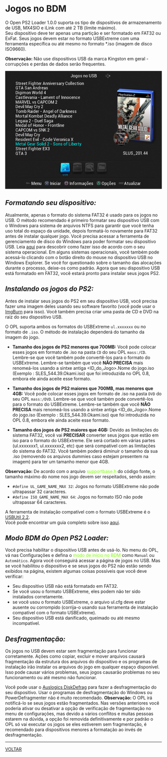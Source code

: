 # Jogos no BDM

O Open PS2 Loader 1.0.0 suporta os tipo de dispositivos de armazenamento de USB, MX4SIO e iLink com até 2 TB (limite máximo).  
Seu dispositivo deve ter apenas uma partição e ser formatado em FAT32 ou ExFat.
Seus jogos devem estar no formato USBExtreme com uma ferramenta específica ou até mesmo no formato \*.iso (imagem de disco ISO9660).

**Observação:** Não use dispositivos USB da marca Kingston em geral - corrupções e perdas de dados serão frequentes.

![](./gfx/usb.png#center)

## *Formatando seu dispositivo:*

Atualmente, apenas o formato do sistema FAT32 é usado para os jogos no USB. O método recomendado é primeiro formatar seu dispositivo USB com o Windows para sistema de arquivos NTFS para garantir que você tenha uso total do espaço da unidade, depois formatá-lo novamente para FAT32 antes de instalar qualquer jogo.
Você precisa acessar a ferramenta de gerenciamento de disco do Windows para poder formatar seu dispositivo USB. Leia [aqui](https://www.lifewire.com/how-to-open-disk-management-2626080) para descobrir como fazer isso de acordo com o seu sistema operacional. Em alguns sistemas operacionais, você também pode acessá-lo clicando com o botão direito do mouse no dispositivo USB no Windows Explorer. Se você for questionado sobre o tamanho das alocações durante o processo, deixe-os como padrão. Agora que seu dispositivo USB está formatado em FAT32, você estará pronto para instalar seus jogos PS2.

## *Instalando os jogos do PS2:*

Antes de instalar seus jogos do PS2 em seu dispositivo USB, você precisa fazer uma imagem deles usando seu software favorito (você pode usar o [ImgBurn](https://imgburn.com/) para isso). Você também precisa criar uma pasta de CD e DVD na raiz do seu dispositivo USB.

O OPL suporta ambos os formatos do USBExtreme `ul.xxxxxxx` ou no formato de `.iso`. O método de instalação dependerá do tamanho da imagem do jogo.

* **Tamanho dos jogos de PS2 menores que 700MB:** Você pode colocar esses jogos em formato de .iso na pasta `CD` do seu OPL `mass:/CD`. Lembre-se que você também pode convertê-los para o formato do USBExtreme. Lembre-se também que você **NÃO PRECISA** mais renomeá-los usando a sintxe antiga <ID_do_Jogo>.Nome do jogo.iso (Exemplo : SLES_544.39.Okami.iso) que foi introduzida no OPL 0.8, embora ele ainda aceite esse formato.

* **Tamanho dos jogos de PS2 maiores que 700MB, mas menores que 4GB:** Você pode colocar esses jogos em formato de .iso na pasta `DVD` do seu OPL `mass:/DVD`. Lembre-se que você também pode convertê-los para o formato do USBExtreme. Lembre-se também que você **NÃO PRECISA** mais renomeá-los usando a sintxe antiga <ID_do_Jogo>.Nome do jogo.iso (Exemplo : SLES_544.39.Okami.iso) que foi introduzida no OPL 0.8, embora ele ainda aceite esse formato.

* **Tamanho dos jogos de PS2 maiores que 4GB:** Devido as limitações do sistema FAT32, você vai **PRECISAR** converter seus jogos que estão em iso para o formato do USBExtreme. Ele será cortado em várias partes (ul.xxxxxxx1, ul.xxxxxxx2, etc) que será compatível com as limitações do sistema do FAT32. Você também poderá diminuir o tamanho da sua .iso (removendo os arquivos dummies caso estejam presentem na imagem) para ter um tamanho menor que 4GB.

**Observação:** De acordo com o arquivo <span style="color: lawngreen">supportbase.h</span> do código fonte, o tamanho máximo do nome nos jogo devem ser respeitados, sendo assim:

* `#define UL_GAME_NAME_MAX 32`: Jogos no formato USBExtreme não pode ultrapassar 32 caracteres.
* `#define ISO_GAME_NAME_MAX 64`: Jogos no formato ISO não pode ultrapassar 64 caracteres.

A ferramenta de instalação compatível com o formato USBExtreme é o [USBUtil 2.2](https://www.psx-place.com/attachments/usbutil_v2-2_rev1-0_en-english-7z.12773/).  
Você pode encontrar um guia completo sobre isso [aqui](https://www.psx-place.com/attachments/tutorial-usbutil-2-0-zip.12775/).

## *Modo BDM do Open PS2 Loader:*

Você precisa habilitar o dispositivo USB antes de usá-lo. No menu do OPL, vá nas Configurações e defina o <span style="color: lawngreen">modo de início no BDM</span> como `Manual` ou `Automático`. Agora você conseguirá acessar a página de jogos no USB. Mas se você habilitou o dispositivo e se seus jogos do PS2 não estão sendo exibidos na página, existem algumas coisas possíveis que você deve verificar:

* Seu dispositivo USB não está formatado em FAT32.
* Se você usou o formato USBExtreme, eles podem não ter sido instalados corretamente.
* se você usou o formato USBExtreme, o arquivo ul.cfg deve estar ausente ou corrompido (corrija-o usando sua ferramenta de instalação compatível com o formato USBExtreme).
* Seu dispositivo USB está danificado, queimado ou até mesmo incompatível.

## *Desfragmentação:*

Os jogos no USB devem estar sem fragmentação para funcionar corretamente. Ações como copiar, excluir e mover arquivos causará fragmentação da estrutura dos arquivos do dispositivo e os programas de instalação irão instalar os arquivos do jogo em qualquer espaço disponível. Isso pode causar vários problemas, seus jogos causarão problemas no seu funcionamento ou até mesmo não funcionar.

Você pode usar o [Auslogics DiskDefrag](https://www.auslogics.com/en/software/disk-defrag/) para fazer a desfragmentação do seu dispositivo. Usar o programas de desfragmentação do Windows ou PowerDefragmenter não é muito recomendado. **Observação:** O OPL irá notificá-lo se seus jogos estão fragmentados. Nas versões anteriores você poderia ativar ou desativar a opção de verificação de fragmentação no menu de configurações, mas devido a vários conflitos e muitas pessoas estarem na dúvida, a opção foi removida definitivamente e por padrão o OPL só vai executar os jogos se eles estiverem sem fragmentação, é recomendado para dispositivos menores a formatação ao invés de desfragmentação.

<hr>

<a href="./index.html" class="index-button">VOLTAR</a>
